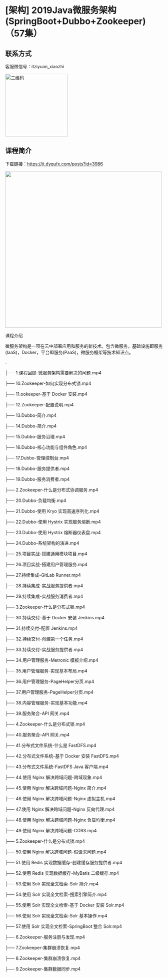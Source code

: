 # [架构] 2019Java微服务架构(SpringBoot+Dubbo+Zookeeper)（57集）

## 联系方式

客服微信号：itziyuan_xiaozhi

<img src="https://ziyuanyun.oss-cn-guangzhou.aliyuncs.com/common/20240614073449/666b82192834a.jpg" width="200" height="200" alt="二维码">

## 课程简介

下载链接：https://it.dyqufx.com/posts?id=3986

<img src="https://ziyuanyun.oss-cn-guangzhou.aliyuncs.com/yun/20240515185537/664494a9ac9e3.jpg" width="500" alt="">

  课程介绍

 微服务架构是一项在云中部署应用和服务的新技术。包含微服务，基础设施即服务(IaaS)，Docker，平台即服务(PaaS)，微服务框架等技术知识点。

 .

 ├── 1.课程回顾-微服务架构需要解决的问题.mp4

 ├── 10.Zookeeper-如何实现分布式锁.mp4

 ├── 11.ookeeper-基于 Docker 安装.mp4

 ├── 12.Zookeeper-配置说明.mp4

 ├── 13.Dubbo-简介.mp4

 ├── 14.Dubbo-简介.mp4

 ├── 15.Dubbo-服务治理.mp4

 ├── 16.Dubbo-核心功能与组件角色.mp4

 ├── 17.Dubbo-管理控制台.mp4

 ├── 18.Dubbo-服务提供者.mp4

 ├── 19.Dubbo-服务消费者.mp4

 ├── 2.Zookeeper-什么是分布式协调服务.mp4

 ├── 20.Dubbo-负载均衡.mp4

 ├── 21.Dubbo-使用 Kryo 实现高速序列化.mp4

 ├── 22.Dubbo-使用 Hystrix 实现服务熔断.mp4

 ├── 23.Dubbo-使用 Hystrix 熔断器仪表盘.mp4

 ├── 24.Dubbo-系统架构的演进.mp4

 ├── 25.项目实战-搭建通用模块项目.mp4

 ├── 26.项目实战-搭建用户管理服务.mp4

 ├── 27.持续集成-GitLab Runner.mp4

 ├── 28.持续集成-实战服务提供者.mp4

 ├── 29.持续集成-实战服务消费者.mp4

 ├── 3.Zookeeper-什么是分布式锁.mp4

 ├── 30.持续交付-基于 Docker 安装 Jenkins.mp4

 ├── 31.持续交付-配置 Jenkins.mp4

 ├── 32.持续交付-创建第一个任务.mp4

 ├── 33.持续交付-实战服务提供者.mp4

 ├── 34.用户管理服务-Metronic 模板介绍.mp4

 ├── 35.用户管理服务-实现基本布局.mp4

 ├── 36.用户管理服务-PageHelper分页.mp4

 ├── 37.用户管理服务-PageHelper分页.mp4

 ├── 38.内容管理服务-实现基本功能.mp4

 ├── 39.服务聚合-API 网关.mp4

 ├── 4.Zookeeper-什么是分布式锁.mp4

 ├── 40.服务聚合-API 网关.mp4

 ├── 41.分布式文件系统-什么是 FastDFS.mp4

 ├── 42.分布式文件系统-基于 Docker 安装 FastDFS.mp4

 ├── 43.分布式文件系统-FastDFS Java 客户端.mp4

 ├── 44.使用 Nginx 解决跨域问题-跨域现象.mp4

 ├── 45.使用 Nginx 解决跨域问题-Nginx 简介.mp4

 ├── 46.使用 Nginx 解决跨域问题-Nginx 虚拟主机.mp4

 ├── 47.使用 Nginx 解决跨域问题-Nginx 反向代理.mp4

 ├── 48.使用 Nginx 解决跨域问题-Nginx 负载均衡.mp4

 ├── 49.使用 Nginx 解决跨域问题-CORS.mp4

 ├── 5.Zookeeper-什么是分布式锁.mp4

 ├── 50.使用 Nginx 解决跨域问题-假请求问题.mp4

 ├── 51.使用 Redis 实现数据缓存-创建缓存服务提供者.mp4

 ├── 52.使用 Redis 实现数据缓存-MyBatis 二级缓存.mp4

 ├── 53.使用 Solr 实现全文检索-Solr 简介.mp4

 ├── 54.使用 Solr 实现全文检索-搜索引擎简介.mp4

 ├── 55.使用 Solr 实现全文检索-基于 Docker 安装 Solr.mp4

 ├── 56.使用 Solr 实现全文检索-Solr 基本操作.mp4

 ├── 57.使用 Solr 实现全文检索-SpringBoot 整合 Solr.mp4

 ├── 6.Zookeeper-服务注册与发现.mp4

 ├── 7.Zookeeper-集群崩溃恢复.mp4

 ├── 8.Zookeeper-集群崩溃恢复.mp4

 ├── 9.Zookeeper-集群数据同步.mp4

  